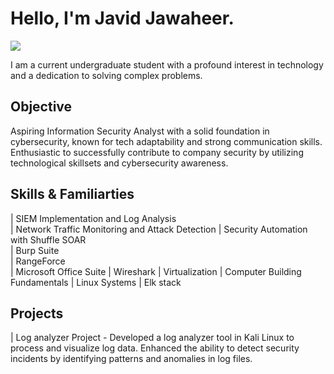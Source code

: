 
# Hello, I'm Javid Jawaheer.
<a href="https://www.linkedin.com/in/javid-jawaheer-759879306"><img src="https://img.shields.io/badge/-LinkedIn-0072b1?&style=for-the-badge&logo=linkedin&logoColor=white" /></a>

I am a current undergraduate student with a profound interest in technology and a dedication to solving complex problems.

## Objective

Aspiring Information Security Analyst with a solid foundation in cybersecurity, known for tech adaptability and strong communication skills. Enthusiastic to successfully contribute to company security by utilizing technological skillsets and cybersecurity awareness.

## Skills & Familiarties                                         
| SIEM Implementation and Log Analysis          
| Network Traffic Monitoring and Attack Detection 
| Security Automation with Shuffle SOAR        
| Burp Suite    
| RangeForce              
| Microsoft Office Suite
| Wireshark
| Virtualization
| Computer Building Fundamentals 
| Linux Systems
| Elk stack

## Projects
| Log analyzer Project - Developed a log analyzer tool in Kali Linux to process and visualize log data. Enhanced the ability to detect security incidents by identifying patterns and anomalies in log files.
